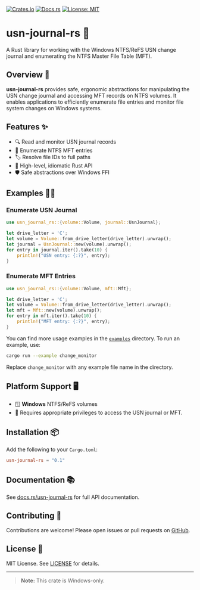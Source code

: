 [![Crates.io](https://img.shields.io/crates/v/usn-journal-rs.svg)](https://crates.io/crates/usn-journal-rs)
[![Docs.rs](https://docs.rs/usn-journal-rs/badge.svg)](https://docs.rs/usn-journal-rs)
[![License: MIT](https://img.shields.io/badge/license-MIT-blue.svg)](LICENSE)

# usn-journal-rs 🚀

A Rust library for working with the Windows NTFS/ReFS USN change journal and enumerating the NTFS Master File Table (MFT).

## Overview 📝

**usn-journal-rs** provides safe, ergonomic abstractions for manipulating the USN change journal and accessing MFT records on NTFS volumes. It enables applications to efficiently enumerate file entries and monitor file system changes on Windows systems.

## Features ✨

- 🔍 Read and monitor USN journal records
- 📂 Enumerate NTFS MFT entries
- 🏷️ Resolve file IDs to full paths
- 🦀 High-level, idiomatic Rust API
- 🛡️ Safe abstractions over Windows FFI

## Examples 🧑‍💻

### Enumerate USN Journal

```rust
use usn_journal_rs::{volume::Volume, journal::UsnJournal};

let drive_letter = 'C';
let volume = Volume::from_drive_letter(drive_letter).unwrap();
let journal = UsnJournal::new(volume).unwrap();
for entry in journal.iter().take(10) {
    println!("USN entry: {:?}", entry);
}
```

### Enumerate MFT Entries

```rust
use usn_journal_rs::{volume::Volume, mft::Mft};

let drive_letter = 'C';
let volume = Volume::from_drive_letter(drive_letter).unwrap();
let mft = Mft::new(volume).unwrap();
for entry in mft.iter().take(10) {
    println!("MFT entry: {:?}", entry);
}
```

You can find more usage examples in the [`examples`](examples/) directory. To run an example, use:

```sh
cargo run --example change_monitor
```

Replace `change_monitor` with any example file name in the directory.

## Platform Support 🖥️

- 🪟 **Windows** NTFS/ReFS volumes
- 🔑 Requires appropriate privileges to access the USN journal or MFT.

## Installation 📦

Add the following to your `Cargo.toml`:

```toml
usn-journal-rs = "0.1"
```

## Documentation 📚

See [docs.rs/usn-journal-rs](https://docs.rs/usn-journal-rs) for full API documentation.

## Contributing 🤝

Contributions are welcome! Please open issues or pull requests on [GitHub](https://github.com/wangfu91/usn-journal-rs).

## License 📝

MIT License. See [LICENSE](LICENSE) for details.

---

> **Note:** This crate is Windows-only.

